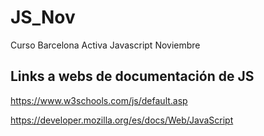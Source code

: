 # JS_Nov
Curso Barcelona Activa Javascript Noviembre

## Links a webs de documentación de JS

https://www.w3schools.com/js/default.asp

https://developer.mozilla.org/es/docs/Web/JavaScript
